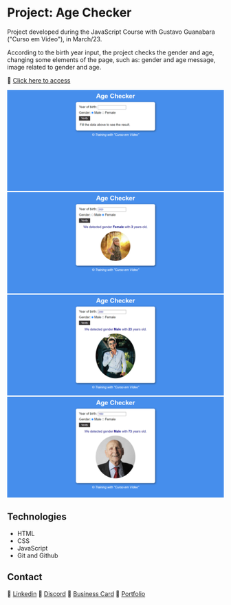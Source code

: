 # Project: Age Checker

Project developed during the JavaScript Course with Gustavo Guanabara ("Curso em Vídeo"), in March/23.

According to the birth year input, the project checks the gender and age, changing some elements of the page, such as: gender and age message, image related to gender and age.

🔗 [Click here to access](https://renato-albuquerque.github.io/agechecker-jscourse-gustavoguanabara/)

![screenshot](files/screencapture1.png)
![screenshot](files/screencapture2.png)
![screenshot](files/screencapture3.png)
![screenshot](files/screencapture4.png)

## Technologies

- HTML
- CSS
- JavaScript
- Git and Github

## Contact

🔗 [Linkedin](https://www.linkedin.com/in/renato-malbuquerque/)
🔗 [Discord](https://discordapp.com/users/992621595547938837)
🔗 [Business Card](https://rma-contacts.vercel.app/)
🔗 [Portfolio](https://portfolio-renatoalbuquerque.vercel.app/)
